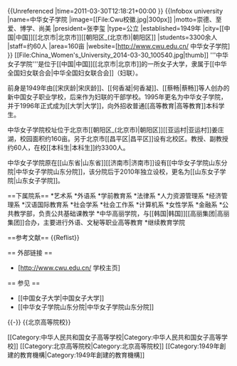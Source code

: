 {{Unreferenced |time=2011-03-30T12:18:21+00:00 }}
{{Infobox university
|name=中华女子学院
|image=[[File:Cwu校徽.jpg|300px]]
|motto=崇德、至爱、博学、尚美
|president=张李玺
|type=公立
|established=1949年
|city=[[中国|中国]][[北京市|北京市]][[朝阳区_(北京市)|朝阳区]]
|students=3300余人
|staff=约60人
|area=160亩
|website=[http://www.cwu.edu.cn/ 中华女子学院]
}}
[[File:China_Women's_University_2014-03-30_100540.jpg|thumb]]
'''中华女子学院'''是位于[[中国|中国]][[北京市|北京市]]的一所女子大学，隶属于[[中华全国妇女联合会|中华全国妇女联合会]]（妇联）。

前身是1949年由[[宋庆龄|宋庆龄]]、[[何香凝|何香凝]]、[[蔡畅|蔡畅]]等人创办的新中国女子职业学校，后来作为妇联的干部学校。1995年更名为中华女子学院，并于1996年正式成为[[大学|大学]]，向外招收普通[[高等教育|高等教育]]本科学生。

中华女子学院校址位于北京市[[朝阳区_(北京市)|朝阳区]][[亚运村|亚运村]]姜庄湖，校园面积约160亩。另于北京市[[昌平区|昌平区]]设有北校区。教授、副教授约60人，在校[[本科生|本科生]]约3300人。

中华女子学院原在[[山东省|山东省]][[济南市|济南市]]设有[[中华女子学院山东分院|中华女子学院山东分院]]，该分院后于2010年独立设校，更名为[[山东女子学院|山东女子学院]]。

==下属院系==
*艺术系
*外语系
*学前教育系
*法律系
*人力资源管理系
*经济管理系
*汉语国际教育系
*社会学系
*社会工作系
*计算机系
*女性学系
*金融系
*公共教学部，负责公共基础课教学
*中华高丽学院，与[[韩国|韩国]][[高丽集团|高丽集团]]合办，主要进行外语、文秘等职业高等教育
*继续教育学院

==参考文献==
{{Reflist}}

== 外部链接 ==
* [http://www.cwu.edu.cn/ 学校主页]

== 参见 ==
* [[中国女子大学|中国女子大学]]
* [[中华女子学院山东分院|中华女子学院山东分院]]

{{-}}
{{北京高等院校}}

[[Category:中华人民共和国女子高等学校|Category:中华人民共和国女子高等学校]]
[[Category:北京高等院校|Category:北京高等院校]]
[[Category:1949年創建的教育機構|Category:1949年創建的教育機構]]